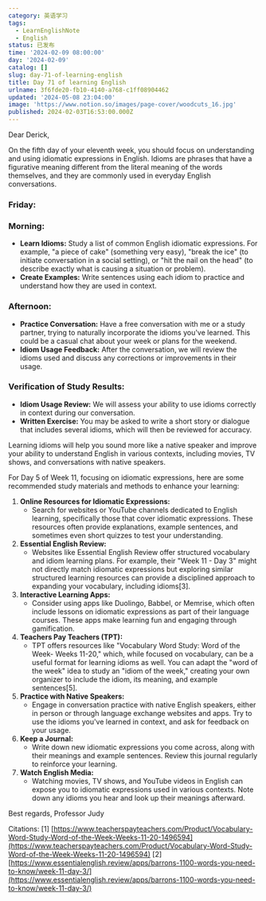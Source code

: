 ```yaml
---
category: 英语学习
tags:
  - LearnEnglishNote
  - English
status: 已发布
time: '2024-02-09 08:00:00'
day: '2024-02-09'
catalog: []
slug: day-71-of-learning-english
title: Day 71 of learning English
urlname: 3f6fde20-fb10-4140-a768-c1ff08904462
updated: '2024-05-08 23:04:00'
image: 'https://www.notion.so/images/page-cover/woodcuts_16.jpg'
published: 2024-02-03T16:53:00.000Z
---
```


Dear Derick,


On the fifth day of your eleventh week, you should focus on understanding and using idiomatic expressions in English. Idioms are phrases that have a figurative meaning different from the literal meaning of the words themselves, and they are commonly used in everyday English conversations.


### Friday:


### Morning:

- **Learn Idioms:** Study a list of common English idiomatic expressions. For example, "a piece of cake" (something very easy), "break the ice" (to initiate conversation in a social setting), or "hit the nail on the head" (to describe exactly what is causing a situation or problem).
- **Create Examples:** Write sentences using each idiom to practice and understand how they are used in context.

### Afternoon:

- **Practice Conversation:** Have a free conversation with me or a study partner, trying to naturally incorporate the idioms you've learned. This could be a casual chat about your week or plans for the weekend.
- **Idiom Usage Feedback:** After the conversation, we will review the idioms used and discuss any corrections or improvements in their usage.

### Verification of Study Results:

- **Idiom Usage Review:** We will assess your ability to use idioms correctly in context during our conversation.
- **Written Exercise:** You may be asked to write a short story or dialogue that includes several idioms, which will then be reviewed for accuracy.

Learning idioms will help you sound more like a native speaker and improve your ability to understand English in various contexts, including movies, TV shows, and conversations with native speakers.


For Day 5 of Week 11, focusing on idiomatic expressions, here are some recommended study materials and methods to enhance your learning:

1. **Online Resources for Idiomatic Expressions:**
	- Search for websites or YouTube channels dedicated to English learning, specifically those that cover idiomatic expressions. These resources often provide explanations, example sentences, and sometimes even short quizzes to test your understanding.
2. **Essential English Review:**
	- Websites like Essential English Review offer structured vocabulary and idiom learning plans. For example, their "Week 11 - Day 3" might not directly match idiomatic expressions but exploring similar structured learning resources can provide a disciplined approach to expanding your vocabulary, including idioms[3].
3. **Interactive Learning Apps:**
	- Consider using apps like Duolingo, Babbel, or Memrise, which often include lessons on idiomatic expressions as part of their language courses. These apps make learning fun and engaging through gamification.
4. **Teachers Pay Teachers (TPT):**
	- TPT offers resources like "Vocabulary Word Study: Word of the Week- Weeks 11-20," which, while focused on vocabulary, can be a useful format for learning idioms as well. You can adapt the "word of the week" idea to study an "idiom of the week," creating your own organizer to include the idiom, its meaning, and example sentences[5].
5. **Practice with Native Speakers:**
	- Engage in conversation practice with native English speakers, either in person or through language exchange websites and apps. Try to use the idioms you've learned in context, and ask for feedback on your usage.
6. **Keep a Journal:**
	- Write down new idiomatic expressions you come across, along with their meanings and example sentences. Review this journal regularly to reinforce your learning.
7. **Watch English Media:**
	- Watching movies, TV shows, and YouTube videos in English can expose you to idiomatic expressions used in various contexts. Note down any idioms you hear and look up their meanings afterward.

Best regards,
Professor Judy


Citations:
[1] [https://www.teacherspayteachers.com/Product/Vocabulary-Word-Study-Word-of-the-Week-Weeks-11-20-1496594](https://www.teacherspayteachers.com/Product/Vocabulary-Word-Study-Word-of-the-Week-Weeks-11-20-1496594)
[2] [https://www.essentialenglish.review/apps/barrons-1100-words-you-need-to-know/week-11-day-3/](https://www.essentialenglish.review/apps/barrons-1100-words-you-need-to-know/week-11-day-3/)

